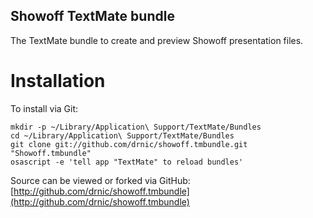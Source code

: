 Showoff TextMate bundle
--------------------

The TextMate bundle to create and preview Showoff presentation files.

Installation
============

To install via Git:

    mkdir -p ~/Library/Application\ Support/TextMate/Bundles
    cd ~/Library/Application\ Support/TextMate/Bundles
    git clone git://github.com/drnic/showoff.tmbundle.git "Showoff.tmbundle"
    osascript -e 'tell app "TextMate" to reload bundles'

Source can be viewed or forked via GitHub: [http://github.com/drnic/showoff.tmbundle](http://github.com/drnic/showoff.tmbundle)

